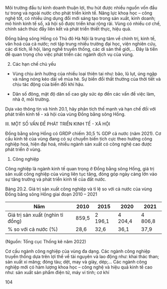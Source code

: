 Môi trường đầu tư kinh doanh thuận lợi, thu hút được nhiều nguồn vốn đầu tư trong và ngoài nước cho phát triển kinh tế. Năng lực khoa học – công nghệ tốt, có nhiều ứng dụng đổi mới sáng tạo trong sản xuất, kinh doanh; mô hình kinh tế số, xã hội số được triển khai rộng rãi. Vùng có nhiều cơ chế, chính sách thúc đẩy liên kết và phát triển thiết thực, hiệu quả.

Đồng bằng sông Hồng có Thủ đô Hà Nội là trung tâm về chính trị, kinh tế, văn hoá của cả nước; nơi tập trung nhiều trường đại học, viện nghiên cứu, các di tích, lễ hội, làng nghề truyền thống, các di sản thế giới,... Đây là tiền đề quan trọng cho việc phát triển các ngành dịch vụ của vùng.

2. Các hạn chế chủ yếu

- Vùng chịu ảnh hưởng của nhiều loại thiên tai như: bão, lũ lụt, úng ngập và nắng nóng kéo dài về mùa hè. Sự biến đổi thất thường của thời tiết và chịu tác động của biến đổi khí hậu.

- Dân số đông, mật độ dân số cao gây sức ép đến các vấn đề việc làm, nhà ở, môi trường.

Dựa vào thông tin và hình 20.1, hãy phân tích thế mạnh và hạn chế đối với phát triển kinh tế - xã hội của vùng Đồng bằng sông Hồng.

III. MỘT SỐ VẤN ĐỀ PHÁT TRIỂN KINH TẾ - XÃ HỘI

Đồng bằng sông Hồng có GRDP chiếm 30,5 % GDP cả nước (năm 2021). Cơ cấu kinh tế của vùng đang có sự chuyển biến tích cực theo hướng công nghiệp hoá, hiện đại hoá, nhiều ngành sản xuất có công nghệ cao được phát triển ở vùng.

1. Công nghiệp

Công nghiệp là ngành kinh tế quan trọng ở Đồng bằng sông Hồng, giá trị sản xuất công nghiệp của vùng liên tục tăng, đóng góp ngày càng lớn vào sự tăng trưởng và phát triển kinh tế của đất nước.

Bảng 20.2. Giá trị sản xuất công nghiệp và tỉ lệ so với cả nước
của vùng Đồng bằng sông Hồng giai đoạn 2010 – 2021

| Năm | 2010 | 2015 | 2020 | 2021 |
|---|---|---|---|---|
| Giá trị sản xuất (nghìn tỉ đồng) | 859,5 | 2 196,1 | 4 204,4 | 4 806,8 |
| % so với cả nước (%) | 28,6 | 32,6 | 36,1 | 37,9 |

(Nguồn: Tổng cục Thống kê năm 2022)

Cơ cấu ngành công nghiệp của vùng đa dạng. Các ngành công nghiệp truyền thống dựa trên lợi thế về tài nguyên và lao động như: khai thác than; sản xuất xi măng; đóng tàu; dệt, may và giày, dép;... Các ngành công nghiệp mới có hàm lượng khoa học – công nghệ và hiệu quả kinh tế cao như: sản xuất sản phẩm điện tử, máy vi tính; cơ khí

104